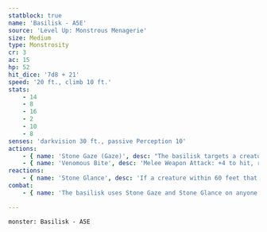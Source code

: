 ```yaml
---
statblock: true
name: 'Basilisk - A5E'
source: 'Level Up: Monstrous Menagerie'
size: Medium
type: Monstrosity
cr: 3
ac: 15
hp: 52
hit_dice: '7d8 + 21'
speed: '20 ft., climb 10 ft.'
stats:
    - 14
    - 8
    - 16
    - 2
    - 10
    - 8
senses: 'darkvision 30 ft., passive Perception 10'
actions:
    - { name: 'Stone Gaze (Gaze)', desc: "The basilisk targets a creature within 60 feet. The target makes a DC 13 Constitution saving throw. On a failure, the target magically begins to turn to stone and is restrained. A lesser restoration spell ends this effect. At the beginning of the basilisk's next turn, if still restrained, the target repeats the saving throw. On a success, the effect ends. On a failure, the target is petrified. This petrification can be removed with greater restoration or similar magic or with basilisk venom." }
    - { name: 'Venomous Bite', desc: 'Melee Weapon Attack: +4 to hit, reach 5 ft., one target. Hit: 6 (1d8 + 2) piercing damage plus 10 (3d6) poison damage.' }
reactions:
    - { name: 'Stone Glance', desc: 'If a creature within 60 feet that the basilisk can see hits the basilisk with an attack, the basilisk uses Stone Gaze on the attacker.' }
combat:
    - { name: 'The basilisk uses Stone Gaze and Stone Glance on anyone nearby that is not averting their eyes, and bites only if it has no such target', desc: '' }

---
```

```statblock
monster: Basilisk - A5E
```
